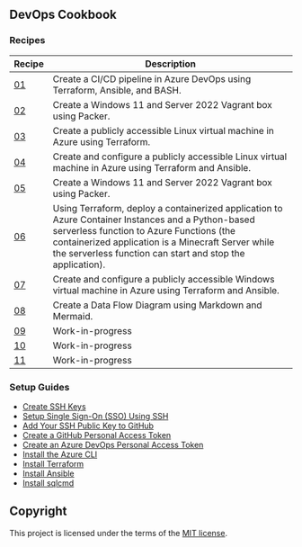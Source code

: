 ## DevOps Cookbook

### Recipes
| Recipe                     | Description                                                                | 
| -------------------------- | -------------------------------------------------------------------------- |
| [01](/recipe-01/README.md) | Create a CI/CD pipeline in Azure DevOps using Terraform, Ansible, and BASH.
| [02](/recipe-02/README.md) | Create a Windows 11 and Server 2022 Vagrant box using Packer.
| [03](/recipe-03/README.md) | Create a publicly accessible Linux virtual machine in Azure using Terraform.
| [04](/recipe-04/README.md) | Create and configure a publicly accessible Linux virtual machine in Azure using Terraform and Ansible.
| [05](/recipe-05/README.md) | Create a Windows 11 and Server 2022 Vagrant box using Packer.
| [06](/recipe-06/README.md) | Using Terraform, deploy a containerized application to Azure Container Instances and a Python-based serverless function to Azure Functions (the containerized application is a Minecraft Server while the serverless function can start and stop the application).
| [07](/recipe-07/README.md) | Create and configure a publicly accessible Windows virtual machine in Azure using Terraform and Ansible.
| [08](/recipe-08/README.md) | Create a Data Flow Diagram using Markdown and Mermaid.
| [09](/recipe-09/README.md) | Work-in-progress
| [10](/recipe-10/README.md) | Work-in-progress
| [11](/recipe-11/README.md) | Work-in-progress

### Setup Guides
* [Create SSH Keys](/SETUP.md#how-to-create-ssh-keys)
* [Setup Single Sign-On (SSO) Using SSH](/SETUP.md#how-to-setup-single-sign-on-using-ssh)
* [Add Your SSH Public Key to GitHub](/SETUP.md#how-to-add-your-ssh-public-key-to-github)
* [Create a GitHub Personal Access Token](/SETUP.md#how-to-create-a-github-personal-access-token)
* [Create an Azure DevOps Personal Access Token](/SETUP.md#how-to-create-an-azure-devops-personal-access-token)
* [Install the Azure CLI](/SETUP.md#how-to-install-the-azure-cli)
* [Install Terraform](/SETUP.md#how-to-install-terraform)
* [Install Ansible](/SETUP.md#how-to-install-ansible)
* [Install sqlcmd](/SETUP.md#how-to-install-sqlcmd)

## Copyright
This project is licensed under the terms of the [MIT license](/LICENSE).
